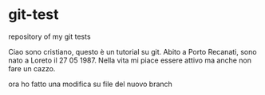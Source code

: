# git-test
repository of my git tests

Ciao sono cristiano, questo è un tutorial su git.
Abito a Porto Recanati, sono nato a Loreto il 27 05 1987.
Nella vita mi piace essere attivo ma anche non fare un cazzo.

ora ho fatto una modifica su file del nuovo branch
